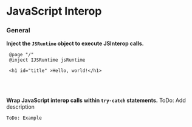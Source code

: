 # JavaScript Interop

### General

**Inject the `JSRuntime` object  to execute JSInterop calls.**

```
 @page "/"
 @inject IJSRuntime jsRuntime

 <h1 id="title" >Hello, world!</h1>
```
<br><br>

**Wrap JavaScript interop calls within `try-catch` statements.**
ToDo: Add description

```
ToDo: Example
```
<br><br>

